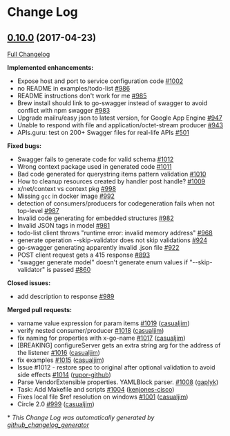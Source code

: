 # Change Log

## [0.10.0](https://github.com/thetreep/go-swagger/tree/0.10.0) (2017-04-23)
[Full Changelog](https://github.com/thetreep/go-swagger/compare/0.9.0...0.10.0)

**Implemented enhancements:**

- Expose host and port to service configuration code [\#1002](https://github.com/thetreep/go-swagger/issues/1002)
- no README in examples/todo-list [\#986](https://github.com/thetreep/go-swagger/issues/986)
- README instructions don't work for me [\#985](https://github.com/thetreep/go-swagger/issues/985)
- Brew install should link to go-swagger instead of swagger to avoid conflict with npm swagger [\#983](https://github.com/thetreep/go-swagger/issues/983)
- Upgrade mailru/easy json to latest version, for Google App Engine [\#947](https://github.com/thetreep/go-swagger/issues/947)
- Unable to respond with file and application/octet-stream producer [\#943](https://github.com/thetreep/go-swagger/issues/943)
- APIs.guru: test on 200+ Swagger files for real-life APIs [\#501](https://github.com/thetreep/go-swagger/issues/501)

**Fixed bugs:**

- Swagger fails to generate code for valid schema [\#1012](https://github.com/thetreep/go-swagger/issues/1012)
- Wrong context package used in generated code [\#1011](https://github.com/thetreep/go-swagger/issues/1011)
- Bad code generated for querystring items pattern validation [\#1010](https://github.com/thetreep/go-swagger/issues/1010)
- How to cleanup resources created by handler post handle? [\#1009](https://github.com/thetreep/go-swagger/issues/1009)
- x/net/context vs context pkg [\#998](https://github.com/thetreep/go-swagger/issues/998)
- Missing `gcc` in docker image [\#992](https://github.com/thetreep/go-swagger/issues/992)
- detection of consumers/producers for codegeneration fails when not top-level [\#987](https://github.com/thetreep/go-swagger/issues/987)
- Invalid code generating for embedded structures [\#982](https://github.com/thetreep/go-swagger/issues/982)
- Invalid JSON tags in model [\#981](https://github.com/thetreep/go-swagger/issues/981)
- todo-list client throws "runtime error: invalid memory address" [\#968](https://github.com/thetreep/go-swagger/issues/968)
- generate operation --skip-validator does not skip validations [\#924](https://github.com/thetreep/go-swagger/issues/924)
- go-swagger generating apparently invalid .json file [\#922](https://github.com/thetreep/go-swagger/issues/922)
- POST client request gets a 415 response [\#893](https://github.com/thetreep/go-swagger/issues/893)
- "swagger generate model" doesn't generate enum values if "--skip-validator" is passed [\#860](https://github.com/thetreep/go-swagger/issues/860)

**Closed issues:**

- add description to response [\#989](https://github.com/thetreep/go-swagger/issues/989)

**Merged pull requests:**

- varname value expression for param items [\#1019](https://github.com/thetreep/go-swagger/pull/1019) ([casualjim](https://github.com/casualjim))
- verify nested consumer/producer [\#1018](https://github.com/thetreep/go-swagger/pull/1018) ([casualjim](https://github.com/casualjim))
- fix naming for properties with x-go-name [\#1017](https://github.com/thetreep/go-swagger/pull/1017) ([casualjim](https://github.com/casualjim))
- \[BREAKING\] configureServer gets an extra string arg for the address of the listener [\#1016](https://github.com/thetreep/go-swagger/pull/1016) ([casualjim](https://github.com/casualjim))
- fix examples [\#1015](https://github.com/thetreep/go-swagger/pull/1015) ([casualjim](https://github.com/casualjim))
- Issue \#1012 - restore spec to original after optional validation to avoid side effects [\#1014](https://github.com/thetreep/go-swagger/pull/1014) ([rupor-github](https://github.com/rupor-github))
- Parse VendorExtensible properties. YAMLBlock parser. [\#1008](https://github.com/thetreep/go-swagger/pull/1008) ([gaplyk](https://github.com/gaplyk))
- Task: Add Makefile and scripts [\#1004](https://github.com/thetreep/go-swagger/pull/1004) ([kenjones-cisco](https://github.com/kenjones-cisco))
- Fixes local file $ref resolution on windows [\#1001](https://github.com/thetreep/go-swagger/pull/1001) ([casualjim](https://github.com/casualjim))
- Circle 2.0 [\#999](https://github.com/thetreep/go-swagger/pull/999) ([casualjim](https://github.com/casualjim))

\* *This Change Log was automatically generated by [github_changelog_generator](https://github.com/skywinder/Github-Changelog-Generator)*
